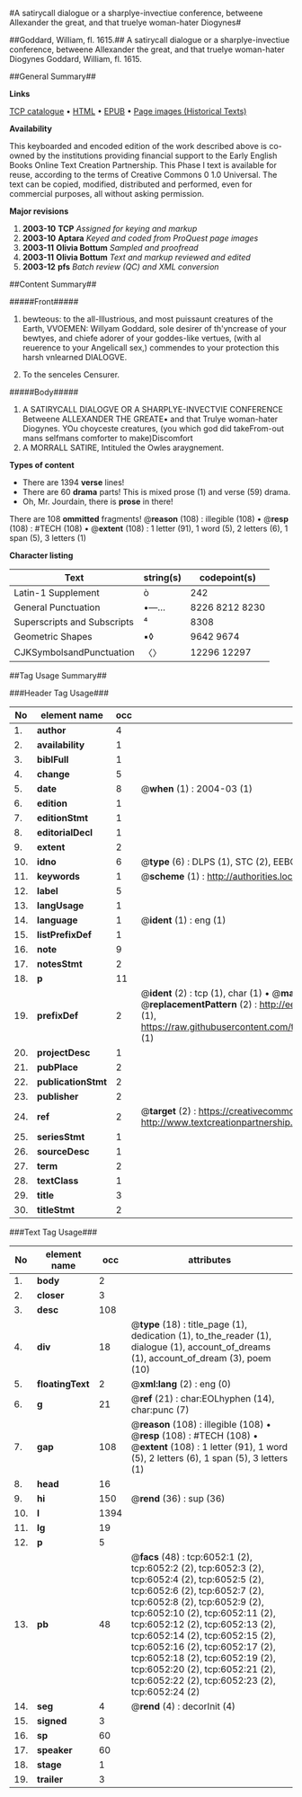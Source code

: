 #A satirycall dialogue or a sharplye-invectiue conference, betweene Allexander the great, and that truelye woman-hater Diogynes#

##Goddard, William, fl. 1615.##
A satirycall dialogue or a sharplye-invectiue conference, betweene Allexander the great, and that truelye woman-hater Diogynes
Goddard, William, fl. 1615.

##General Summary##

**Links**

[TCP catalogue](http://www.ota.ox.ac.uk/tcp/)  • 
[HTML](http://tei.it.ox.ac.uk/tcp/Texts-HTML/free/A01/A01795.html)  • 
[EPUB](http://tei.it.ox.ac.uk/tcp/Texts-EPUB/free/A01/A01795.epub) • 
[Page images (Historical Texts)](https://data.historicaltexts.jisc.ac.uk/view?pubId=eebo-99841467e&pageId=eebo-99841467e-6052-1)

**Availability**

This keyboarded and encoded edition of the
	       work described above is co-owned by the institutions
	       providing financial support to the Early English Books
	       Online Text Creation Partnership. This Phase I text is
	       available for reuse, according to the terms of Creative
	       Commons 0 1.0 Universal. The text can be copied,
	       modified, distributed and performed, even for
	       commercial purposes, all without asking permission.

**Major revisions**

1. __2003-10__ __TCP__ *Assigned for keying and markup*
1. __2003-10__ __Aptara__ *Keyed and coded from ProQuest page images*
1. __2003-11__ __Olivia Bottum__ *Sampled and proofread*
1. __2003-11__ __Olivia Bottum__ *Text and markup reviewed and edited*
1. __2003-12__ __pfs__ *Batch review (QC) and XML conversion*

##Content Summary##

#####Front#####

1. bewteous: to the all-Illustrious, and
most puissaunt creatures of the Earth, VVOEMEN:
Willyam Goddard, sole desirer of th'yncrease of your
bewtyes, and chiefe adorer of your goddes-like vertues,
(with al reuerence to your Angelicall sex,) commendes to
your protection this harsh vnlearned
DIALOGVE.

1. To the senceles Censurer.

#####Body#####

1. A SATIRYCALL DIALOGVE
OR A SHARPLYE-INVECTVIE
CONFERENCE
Betweene
ALLEXANDER THE GREATE▪
and that
Trulye woman-hater Diogynes.
YOu choyceste creatures, (you which god did takeFrom-out mans selfmans comforter to make)Discomfort 
1. A MORRALL SATIRE,
Intituled the Owles araygnement.

**Types of content**

  * There are 1394 **verse** lines!
  * There are 60 **drama** parts! This is mixed prose (1) and verse (59) drama.
  * Oh, Mr. Jourdain, there is **prose** in there!

There are 108 **ommitted** fragments! 
 @__reason__ (108) : illegible (108)  •  @__resp__ (108) : #TECH (108)  •  @__extent__ (108) : 1 letter (91), 1 word (5), 2 letters (6), 1 span (5), 3 letters (1)

**Character listing**


|Text|string(s)|codepoint(s)|
|---|---|---|
|Latin-1 Supplement|ò|242|
|General Punctuation|•—…|8226 8212 8230|
|Superscripts             and Subscripts|⁴|8308|
|Geometric Shapes|▪◊|9642 9674|
|CJKSymbolsandPunctuation|〈〉|12296 12297|

##Tag Usage Summary##

###Header Tag Usage###

|No|element name|occ|attributes|
|---|---|---|---|
|1.|__author__|4||
|2.|__availability__|1||
|3.|__biblFull__|1||
|4.|__change__|5||
|5.|__date__|8| @__when__ (1) : 2004-03 (1)|
|6.|__edition__|1||
|7.|__editionStmt__|1||
|8.|__editorialDecl__|1||
|9.|__extent__|2||
|10.|__idno__|6| @__type__ (6) : DLPS (1), STC (2), EEBO-CITATION (1), PROQUEST (1), VID (1)|
|11.|__keywords__|1| @__scheme__ (1) : http://authorities.loc.gov/ (1)|
|12.|__label__|5||
|13.|__langUsage__|1||
|14.|__language__|1| @__ident__ (1) : eng (1)|
|15.|__listPrefixDef__|1||
|16.|__note__|9||
|17.|__notesStmt__|2||
|18.|__p__|11||
|19.|__prefixDef__|2| @__ident__ (2) : tcp (1), char (1)  •  @__matchPattern__ (2) : ([0-9\-]+):([0-9IVX]+) (1), (.+) (1)  •  @__replacementPattern__ (2) : http://eebo.chadwyck.com/downloadtiff?vid=$1&page=$2 (1), https://raw.githubusercontent.com/textcreationpartnership/Texts/master/tcpchars.xml#$1 (1)|
|20.|__projectDesc__|1||
|21.|__pubPlace__|2||
|22.|__publicationStmt__|2||
|23.|__publisher__|2||
|24.|__ref__|2| @__target__ (2) : https://creativecommons.org/publicdomain/zero/1.0/ (1), http://www.textcreationpartnership.org/docs/. (1)|
|25.|__seriesStmt__|1||
|26.|__sourceDesc__|1||
|27.|__term__|2||
|28.|__textClass__|1||
|29.|__title__|3||
|30.|__titleStmt__|2||


###Text Tag Usage###

|No|element name|occ|attributes|
|---|---|---|---|
|1.|__body__|2||
|2.|__closer__|3||
|3.|__desc__|108||
|4.|__div__|18| @__type__ (18) : title_page (1), dedication (1), to_the_reader (1), dialogue (1), account_of_dreams (1), account_of_dream (3), poem (10)|
|5.|__floatingText__|2| @__xml:lang__ (2) : eng (0)|
|6.|__g__|21| @__ref__ (21) : char:EOLhyphen (14), char:punc (7)|
|7.|__gap__|108| @__reason__ (108) : illegible (108)  •  @__resp__ (108) : #TECH (108)  •  @__extent__ (108) : 1 letter (91), 1 word (5), 2 letters (6), 1 span (5), 3 letters (1)|
|8.|__head__|16||
|9.|__hi__|150| @__rend__ (36) : sup (36)|
|10.|__l__|1394||
|11.|__lg__|19||
|12.|__p__|5||
|13.|__pb__|48| @__facs__ (48) : tcp:6052:1 (2), tcp:6052:2 (2), tcp:6052:3 (2), tcp:6052:4 (2), tcp:6052:5 (2), tcp:6052:6 (2), tcp:6052:7 (2), tcp:6052:8 (2), tcp:6052:9 (2), tcp:6052:10 (2), tcp:6052:11 (2), tcp:6052:12 (2), tcp:6052:13 (2), tcp:6052:14 (2), tcp:6052:15 (2), tcp:6052:16 (2), tcp:6052:17 (2), tcp:6052:18 (2), tcp:6052:19 (2), tcp:6052:20 (2), tcp:6052:21 (2), tcp:6052:22 (2), tcp:6052:23 (2), tcp:6052:24 (2)|
|14.|__seg__|4| @__rend__ (4) : decorInit (4)|
|15.|__signed__|3||
|16.|__sp__|60||
|17.|__speaker__|60||
|18.|__stage__|1||
|19.|__trailer__|3||

